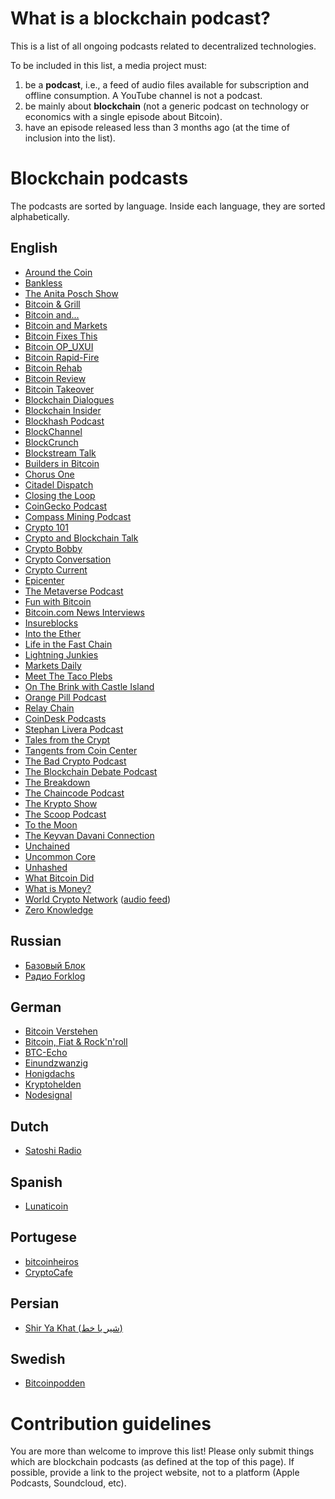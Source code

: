 # What is a blockchain podcast?

This is a list of all ongoing podcasts related to decentralized technologies.

To be included in this list, a media project must:
1. be a **podcast**, i.e., a feed of audio files available for subscription and offline consumption. A YouTube channel is not a podcast.
1. be mainly about **blockchain** (not a generic podcast on technology or economics with a single episode about Bitcoin).
1. have an episode released less than 3 months ago (at the time of inclusion into the list).


# Blockchain podcasts

The podcasts are sorted by language. Inside each language, they are sorted alphabetically.


## English

* [Around the Coin](http://www.aroundthecoin.com)
* [Bankless](http://podcast.banklesshq.com/)
* [The Anita Posch Show](https://bitcoinundco.com/en/podcast/)
* [Bitcoin & Grill](https://cryptoandgrill.podbean.com)
* [Bitcoin and...](https://www.stitcher.com/podcast/wwwstitchercompodcastdavidbennettbitcoinand/bitcoin-and)
* [Bitcoin and Markets](https://bitcoinandmarkets.com)
* [Bitcoin Fixes This](https://anchor.fm/jimmysong/)
* [Bitcoin OP_UXUI](http://bitcoinopuxui.com/)
* [Bitcoin Rapid-Fire](https://anchor.fm/john-vallis/)
* [Bitcoin Rehab](https://anchor.fm/bitcoinrehab)
* [Bitcoin Review](https://bitcoin.review/)
* [Bitcoin Takeover](https://bitcoin-takeover.com/)
* [Blockchain Dialogues](https://bcdialogues.com/)
* [Blockchain Insider](https://bi.11fs.com/)
* [Blockhash Podcast](https://www.blockhashpodcast.com/podcast)
* [BlockChannel](https://medium.com/blockchannel)
* [BlockCrunch](https://blockcrunch.libsyn.com)
* [Blockstream Talk](https://blockstreamtalk.com/)
* [Builders in Bitcoin](https://bitcointv.com/c/buildersinbitcoin/videos)
* [Chorus One](https://chorusone.libsyn.com/)
* [Citadel Dispatch](https://citadeldispatch.com/)
* [Closing the Loop](https://podcastindex.org/podcast/4058673)
* [CoinGecko Podcast](https://podcast.coingecko.com/)
* [Compass Mining Podcast](https://compassmining.io/education/tag/podcast)
* [Crypto 101](https://crypto101podcast.com/)
* [Crypto and Blockchain Talk](http://cryptoandblockchaintalk.com/)
* [Crypto Bobby](https://cryptobobby.com/)
* [Crypto Conversation](https://bravenewcoin.com/insights/podcasts)
* [Crypto Current](https://crypto-current.co/)
* [Epicenter](https://epicenter.tv/)
* [The Metaverse Podcast](https://outlierventures.podbean.com/)
* [Fun with Bitcoin](https://anchor.fm/funwithbitcoin)
* [Bitcoin.com News Interviews](https://podcast.bitcoin.com/s3-Humans-of-Bitcoin)
* [Insureblocks](https://www.insureblocks.com/)
* [Into the Ether](https://www.podbean.com/podcast-detail/mwb85-7c997/Into-the-Ether-Podcast)
* [Life in the Fast Chain](https://life-in-the-fast-chain.fireside.fm/)
* [Lightning Junkies](https://anchor.fm/lightning-junkies)
* [Markets Daily](https://art19.com/shows/markets-daily)
* [Meet The Taco Plebs](https://www.youtube.com/playlist?list=PLe0djdakvnFbx2JiysINEw2YXy57Jpz3g)
* [On The Brink with Castle Island](https://podcasts.apple.com/us/podcast/on-the-brink-with-castle-island/id1480586463)
* [Orange Pill Podcast](https://orangepill.buzzsprout.com/)
* [Relay Chain](https://relaychain.fm)
* [CoinDesk Podcasts](https://www.coindesk.com/podcasts)
* [Stephan Livera Podcast](https://stephanlivera.com/)
* [Tales from the Crypt](https://talesfromthecrypt.libsyn.com/)
* [Tangents from Coin Center](https://coincenter.simplecast.com/)
* [The Bad Crypto Podcast](https://badcryptopodcast.com/)
* [The Blockchain Debate Podcast](https://blockdebate.buzzsprout.com/)
* [The Breakdown](https://nlwcrypto.libsyn.com/)
* [The Chaincode Podcast](https://podcast.chaincode.com/)
* [The Krypto Show](https://julianhosp.com/kryptoshow-podcast/)
* [The Scoop Podcast](https://www.theblockcrypto.com/the-scoop-podcast/)
* [To the Moon](https://anchor.fm/bitrefill)
* [The Keyvan Davani Connection](https://anchor.fm/keyvandavani)
* [Unchained](https://unchainedpodcast.com/category/unchained/)
* [Uncommon Core](https://uncommoncore.co/podcast/)
* [Unhashed](https://www.unhashedpodcast.com)
* [What Bitcoin Did](https://www.whatbitcoindid.com/)
* [What is Money?](https://whatismoneypodcast.com/)
* [World Crypto Network](https://www.worldcryptonetwork.com/) ([audio feed](https://www.spreaker.com/show/3478703/episodes/feed))
* [Zero Knowledge](https://www.zeroknowledge.fm/)

## Russian

* [Базовый Блок](https://basicblockradio.com/)
* [Радио Forklog](https://www.youtube.com/playlist?list=PLVTwIlNOBqzeZHDtPzHkvVJw46qxHFw4T)


## German

* [Bitcoin Verstehen](https://bitcoinverstehen.info/podcast/)
* [Bitcoin, Fiat & Rock'n'roll](https://bfrr.podigee.io/)
* [BTC-Echo](https://www.btc-echo.de/podcast/)
* [Einundzwanzig](https://anchor.fm/einundzwanzig)
* [Honigdachs](https://coinspondent.de/honigdachs-der-bitcoin-podcast-aus-leipzig/)
* [Kryptohelden](https://kryptohelden.de/)
* [Nodesignal](https://nodesignal.space/)

## Dutch

* [Satoshi Radio](https://satoshiradio.nl)

## Spanish

* [Lunaticoin](https://lunaticoin.com/)

## Portugese

* [bitcoinheiros](https://anchor.fm/bitcoinheiros)
* [CryptoCafe](https://www.cryptocafe.pt/)

## Persian
* [Shir Ya Khat (شیر یا خط)](https://shiryakhat.net/)

## Swedish
* [Bitcoinpodden](https://podcasts.apple.com/se/podcast/bitcoinpodden/id1537513764)

# Contribution guidelines

You are more than welcome to improve this list!
Please only submit things which are blockchain podcasts (as defined at the top of this page).
If possible, provide a link to the project website, not to a platform (Apple Podcasts, Soundcloud, etc).
